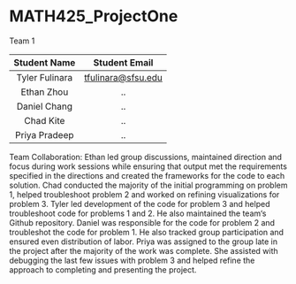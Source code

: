 # MATH425_ProjectOne

Team 1

| Student Name   | Student Email          |
|    :---:       |     :---:              |
| Tyler Fulinara | tfulinara@sfsu.edu     |
| Ethan Zhou | ..     |
| Daniel Chang | ..     |
| Chad Kite | ..     |
| Priya Pradeep | ..     | 

Team Collaboration:
Ethan led group discussions, maintained direction and focus during work sessions while ensuring that output met the requirements specified in the directions and created the frameworks for the code to each solution. 
Chad conducted the majority of the initial programming on problem 1, helped troubleshoot problem 2 and worked on refining visualizations for problem 3.
Tyler led development of the code for problem 3 and helped troubleshoot code for problems 1 and 2. He also maintained the team‘s Github repository.
Daniel was responsible for the code for problem 2 and troubleshot the code for problem 1. He also tracked group participation and ensured even distribution of labor.
Priya was assigned to the group late in the project after the majority of the work was complete. She assisted with debugging the last few issues with problem 3 and helped refine the approach to completing and presenting the project.
